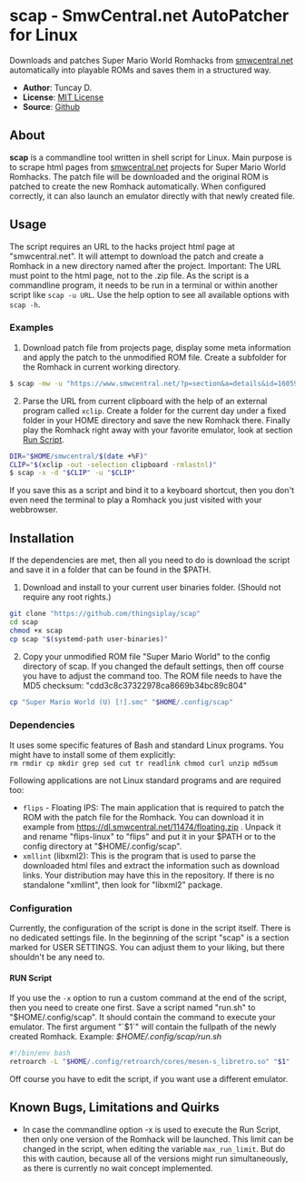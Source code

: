 # scap - SmwCentral.net AutoPatcher for Linux

Downloads and patches Super Mario World Romhacks from
[smwcentral.net](https://www.smwcentral.net/?p=section&s=smwhacks)
automatically into playable ROMs and saves them in a structured way. 

- **Author**: Tuncay D.
- **License**: [MIT License](LICENSE)
- **Source**: [Github](https://github.com/thingsiplay/scap) 

## About

**scap** is a commandline tool written in shell script for Linux.  Main purpose
is to scrape html pages from
[smwcentral.net](https://www.smwcentral.net/?p=section&s=smwhacks) projects for
Super Mario World Romhacks.  The patch file will be downloaded and the original
ROM is patched to create the new Romhack automatically.  When configured
correctly, it can also launch an emulator directly with that newly created
file.

## Usage

The script requires an URL to the hacks project html page at "smwcentral.net".
It will attempt to download the patch and create a Romhack in a new directory
named after the project.  Important: The URL must point to the html page, not
to the .zip file.  As the script is a commandline program, it needs to be run
in a terminal or within another script like `scap -u URL`. Use the help option
to see all available options with `scap -h`.

### Examples

1) Download patch file from projects page, display some meta information and
apply the patch to the unmodified ROM file.  Create a subfolder for the Romhack
in current working directory.

```bash
$ scap -mw -u "https://www.smwcentral.net/?p=section&a=details&id=16059"
```

2) Parse the URL from current clipboard with the help of an external program
called `xclip`.  Create a folder for the current day under a fixed folder in
your HOME directory and save the new Romhack there.  Finally play the Romhack
right away with your favorite emulator, look at section 
[Run Script](#run-script).
   
```bash
DIR="$HOME/smwcentral/$(date +%F)"
CLIP="$(xclip -out -selection clipboard -rmlastnl)"
$ scap -x -d "$CLIP" -u "$CLIP"
```

If you save this as a script and bind it to a keyboard shortcut, then you don't
even need the terminal to play a Romhack you just visited with your webbrowser.

## Installation

If the dependencies are met, then all you need to do is download the script and
save it in a folder that can be found in the $PATH.

1) Download and install to your current user binaries folder. (Should not
require any root rights.)

```bash
git clone "https://github.com/thingsiplay/scap"
cd scap
chmod +x scap
cp scap "$(systemd-path user-binaries)"
```

2) Copy your unmodified ROM file "Super Mario World" to the config directory of
scap.  If you changed the default settings, then off course you have to adjust
the command too.  The ROM file needs to have the MD5 checksum:
"cdd3c8c37322978ca8669b34bc89c804"

```bash
cp "Super Mario World (U) [!].smc" "$HOME/.config/scap"
```

### Dependencies

It uses some specific features of Bash and standard Linux programs.  You might
have to install some of them explicitly:  
`rm rmdir cp mkdir grep sed cut tr readlink chmod curl unzip md5sum`

Following applications are not Linux standard programs and are required too:

- `flips` - Floating IPS: The main application that is required to patch the
  ROM with the patch file for the Romhack.  You can download it in example from
  https://dl.smwcentral.net/11474/floating.zip .  Unpack it and rename
  "flips-linux" to "flips" and put it in your $PATH or to the config directory
  at "$HOME/.config/scap".
- `xmllint` (libxml2): This is the program that is used to parse the
  downloaded html files and extract the information such as download links.
  Your distribution may have this in the repository.  If there is no standalone
  "xmllint", then look for "libxml2" package.

### Configuration

Currently, the configuration of the script is done in the script itself.  There
is no dedicated settings file.  In the beginning of the script "scap" is a
section marked for USER SETTINGS.  You can adjust them to your liking, but
there shouldn't be any need to. 

#### RUN Script 

If you use the `-x` option to run a custom command at the end of the script,
then you need to create one first.  Save a script named "run.sh" to
"$HOME/.config/scap".  It should contain the command to execute your emulator.
The first argument "`$1`" will contain the fullpath of the newly created Romhack.
Example: *$HOME/.config/scap/run.sh*

```bash
#!/bin/env bash
retroarch -L "$HOME/.config/retroarch/cores/mesen-s_libretro.so" "$1"
```

Off course you have to edit the script, if you want use a different emulator.

## Known Bugs, Limitations and Quirks

- In case the commandline option -x is used to execute the Run Script, then
  only one version of the Romhack will be launched.  This limit can be changed
  in the script, when editing the variable `max_run_limit`.  But do this with
  caution, because all of the versions might run simultaneously, as there is
  currently no wait concept implemented.

